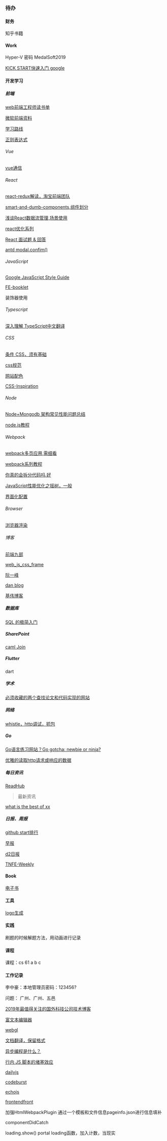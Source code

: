 ###  待办

#### 财务

知乎书籍



#### Work

Hyper-V  密码 MedalSoft2019

[KICK START快速入门 google](https://abser.top/blog/kickstart%E6%8C%87%E5%8D%97/)



#### 开发学习

##### 前端

[web前端工程师读书单](https://www.douban.com/doulist/2772859/)

[微软前端资料](https://github.com/Microsoft/frontend-bootcamp)

[学习路线](https://blog.csdn.net/qq_32135281/article/details/87554088)

[正则表达式](http://www.cppblog.com/vczh/archive/2008/05/22/50763.html)



###### Vue

[vue通信](https://segmentfault.com/a/1190000018241972)



###### React

[react-redux解读，淘宝前端团队](http://taobaofed.org/blog/2016/08/18/react-redux-connect/)

[smart-and-dumb-components,组件划分](https://medium.com/@dan_abramov/smart-and-dumb-components-7ca2f9a7c7d0)

[浅谈React数据流管理,场景使用](https://mp.weixin.qq.com/s/ii6H6mhe2OAUf7RquVxN8g)

[react优化系列](https://segmentfault.com/a/1190000018398978#articleHeader4)

[React 面试题 & 回答](<https://github.com/semlinker/reactjs-interview-questions>)

[antd modal.confim()](<https://github.com/ant-design/ant-design/blob/master/components/modal/confirm.tsx>)



###### JavaScript

[Google JavaScript Style Guide](https://google.github.io/styleguide/jsguide.html)

[FE-booklet](<https://github.com/littlematch0123/FE-booklet>)

装饰器使用



###### Typescript

[深入理解 TypeScript中文翻译](<https://github.com/jkchao/typescript-book-chinese>)



###### CSS

[条件 CSS，须有基础](https://zhuanlan.zhihu.com/p/55795638)

[css规范](https://codeguide.bootcss.com/#html-syntax)

[网站配色](https://mp.weixin.qq.com/s/TR_Y2W5zh9g0pB8nhZzM6Q)

[CSS-Inspiration](https://github.com/chokcoco/CSS-Inspiration)



###### Node

[Node+Mongodb 架构常见性能问题总结](https://zhuanlan.zhihu.com/p/56010506)

[node.js教程](https://www.ibm.com/developerworks/cn/views/global/libraryview.jsp?sort_by=&show_abstract=true&show_all=&search_flag=&contentarea_by=%E6%89%80%E6%9C%89%E4%B8%93%E5%8C%BA&search_by=%E5%AD%A6%E4%B9%A0+Node.js%EF%BC%8C%E7%AC%AC&product_by=-1&topic_by=-1&type_by=%E6%89%80%E6%9C%89%E7%B1%BB%E5%88%AB&ibm-search=%E6%90%9C%E7%B4%A2)



###### Webpack

[webpack多页应用,需细看](https://github.com/lvzhenbang/webpack-play)

[webpack系列教程](https://segmentfault.com/a/1190000017834557)

[你真的会拆分代码吗,好](https://mp.weixin.qq.com/s?__biz=MzUxMzcxMzE5Ng==&mid=2247490234&idx=1&sn=a57614db8d5570eb4cf71c39d376ab46&chksm=f951aff9ce2626ef928250381d1914629393d75d75bbb124da6a3370bef94820132b07d11c6b&mpshare=1&scene=23&srcid=01094hCOdOckeg4crRiHe5xz#rd)

[JavaScript性能优化之摇树，一般](http://mp.weixin.qq.com/s?__biz=MzUxMzcxMzE5Ng==&mid=2247490230&idx=1&sn=7c407256e1d144631ea143f593311153&chksm=f951aff5ce2626e3c362361ac5473dcc231ffee12c8e5e9e34fd5b9b664b2cce3122b517e992&mpshare=1&scene=23&srcid=0109fyVv66SYSRewfZ52NGZV#rd)

[界面化配置](https://webpack.jakoblind.no/	)



###### Browser

[浏览器渲染](https://segmentfault.com/a/1190000017881320)



###### 博客

[前端九部](https://www.yuque.com/fe9/basic)

[web_js_css_frame](https://github.com/yyman001/web_js_css_frame)

[阮一峰](http://www.ruanyifeng.com/blog/)

[dan blog](https://overreacted.io/)

[基伟博客](<https://qoxop.github.io/>)



##### 数据库

[SQL 的极简入门](https://segmentfault.com/a/1190000018179958)



##### SharePoint

[caml Join](https://www.cnblogs.com/jianyus/p/3761809.html)



##### Flutter

dart



##### 学术

[必须收藏的两个查找论文和代码实现的网站](https://mp.weixin.qq.com/s/gP0aCO9R8uto7mqA5KrVNw)



##### 网络

[whistle，http调试，抓包](https://zhuanlan.zhihu.com/p/47029559)



##### Go

[Go语言练习网站？Go gotcha: newbie or ninja?](https://yourbasic.org/golang/gotcha/)

[优雅的读取http请求或响应的数据](https://blog.thinkeridea.com/201902/go/you_ya_de_du_qu_http_qing_qiu_huo_xiang_ying_de_shu_ju_2.html)



##### 每日资讯

[ReadHub](https://readhub.cn/topics)

> 最新资讯



[what is the best of xx](https://www.slant.co/)



##### 日报、周报

[github start排行](http://githubrank.com/)

[早报](https://wubaiqing.github.io/zaobao/)

[d2日报](https://daily.fairyever.com/)

[TNFE-Weekly](<https://github.com/Tnfe/TNFE-Weekly>)



#### Book

[电子书](https://mp.weixin.qq.com/s/njSQK-ATpqR9cLMFsPjxhg)



#### 工具

[logo生成](<https://mybrandnewlogo.com/logo-maker>)



#### 实践

刷题的时候解题方法，用动画进行记录



#### 课程

课程：cs 61 a b c




#### 工作记录

李中豪：本地管理员密码：123456?

问题： 广州、广州、五邑



[2019年最值得关注的国外科技公司技术博客](https://tonyxu.io/zh/posts/2019/top-engineering-blogs-from-tech-companies-to-follow-in-2019/)

[富文本编辑器](https://panjiachen.github.io/vue-element-admin-site/zh/feature/component/rich-editor.html#tinymce)

[webgl](<https://webglfundamentals.org/webgl/lessons/zh_cn/>)

[文档翻译，保留格式](<https://www.onlinedoctranslator.com/>)

[异步编程是什么？](https://luminousmen.com/post/asynchronous-programming-blocking-and-non-blocking)

[行内 JS 脚本的堵塞效应](http://www.phpied.com/asynchronous-inline-scripts-via-data-urls/)

[dailyjs](<https://medium.com/dailyjs>)

[codeburst](<https://codeburst.io/>)

[echojs](<http://www.echojs.com/>)

[frontendfront](<https://frontendfront.com/>)



加强HtmlWebpackPlugin    通过一个模板和文件信息pageinfo.json进行信息填补

componentDidCatch

loading.show()    portal	loading函数，加入计数，当现实
